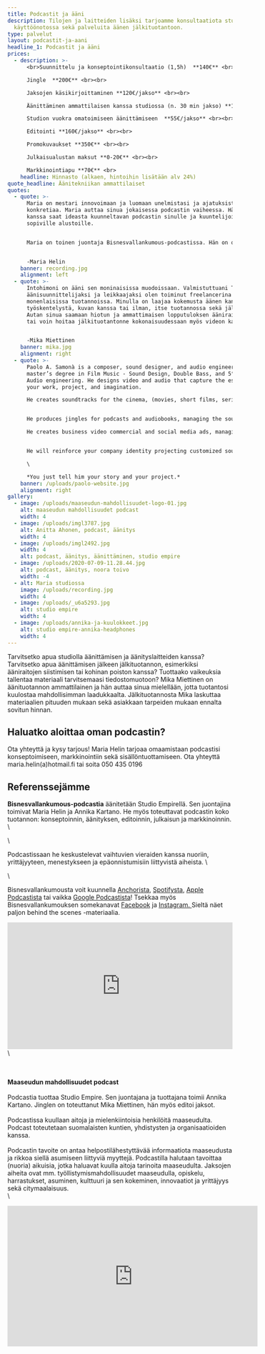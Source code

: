 ```yaml
---
title: Podcastit ja ääni
description: Tilojen ja laitteiden lisäksi tarjoamme konsultaatiota studion
  käyttöönotossa sekä palveluita äänen jälkituotantoon.
type: palvelut
layout: podcastit-ja-aani
headline_1: Podcastit ja ääni
prices:
  - description: >-
      <br>Suunnittelu ja konseptointikonsultaatio (1,5h)  **140€** <br><br>

      Jingle  **200€** <br><br>

      Jaksojen käsikirjoittaminen **120€/jakso** <br><br>

      Äänittäminen ammattilaisen kanssa studiossa (n. 30 min jakso) **120€/jakso** <br><br>

      Studion vuokra omatoimiseen äänittämiseen  **55€/jakso** ​<br><br>

      Editointi **160€/jakso** <br><br>

      Promokuvaukset **350€** ​<br><br>

      Julkaisualustan maksut **0-20€** <br><br>

      Markkinointiapu **70€** <br>
    headline: Hinnasto (alkaen, hintoihin lisätään alv 24%)
quote_headline: Äänitekniikan ammattilaiset
quotes:
  - quote: >-
      Maria on mestari innovoimaan ja luomaan unelmistasi ja ajatuksistasi
      konkretiaa. Maria auttaa sinua jokaisessa podcastin vaiheessa. Hänen
      kanssa saat ideasta kuunneltavan podcastin sinulle ja kuuntelijoille
      sopiville alustoille. 


      Maria on toinen juontaja Bisnesvallankumous-podcastissa. Hän on opiskellut Lahden Kansanopistossa elokuvien ohjaamista, käsikirjoittamista, editointia ja äänityötä.  Hän valmistuu pian Seinäjoen ammattikorkeakoulusta liiketalouden tradenomiksi. 


      -Maria Helin 
    banner: recording.jpg
    alignment: left
  - quote: >-
      Intohimoni on ääni sen moninaisissa muodoissaan. Valmistuttuani TTVO:lta
      äänisuunnittelijaksi ja leikkaajaksi olen toiminut freelancerina
      monenlaisissa tuotannoissa. Minulla on laajaa kokemusta äänen kanssa
      työskentelystä, kuvan kanssa tai ilman, itse tuotannossa sekä jälkitöissä.
      Autan sinua saamaan hiotun ja ammattimaisen lopputuloksen ääniraidastasi,
      tai voin hoitaa jälkituotantonne kokonaisuudessaan myös videon kanssa.


      -Mika Miettinen
    banner: mika.jpg
    alignment: right
  - quote: >-
      Paolo A. Samonà is a composer, sound designer, and audio engineer with a
      master’s degree in Film Music - Sound Design, Double Bass, and 5° EQF in
      Audio engineering. He designs video and audio that capture the essence of
      your work, project, and imagination. 

      He creates soundtracks for the cinema, (movies, short films, series, documentaries), managing the sound design, and the post-production audio. \


      He produces jingles for podcasts and audiobooks, managing the sound design, and  audio editing, optimizing your tracks and mastering.

      He creates business video commercial and social media ads, managing the video and audio editing, color correction, jingles, and logo animations.\


      He will reinforce your company identity projecting customized sound logos to complete your video ads and your radio spots, as well as your podcast. \

      \

      *You just tell him your story and your project.*
    banner: /uploads/paolo-website.jpg
    alignment: right
gallery:
  - image: /uploads/maaseudun-mahdollisuudet-logo-01.jpg
    alt: maaseudun mahdollisuudet podcast
    width: 4
  - image: /uploads/imgl3787.jpg
    alt: Anitta Ahonen, podcast, äänitys
    width: 4
  - image: /uploads/imgl2492.jpg
    width: 4
    alt: podcast, äänitys, äänittäminen, studio empire
  - image: /uploads/2020-07-09-11.28.44.jpg
    alt: podcast, äänitys, noora toivo
    width: -4
  - alt: Maria studiossa
    image: /uploads/recording.jpg
    width: 4
  - image: /uploads/_u6a5293.jpg
    alt: studio empire
    width: 4
  - image: /uploads/annika-ja-kuulokkeet.jpg
    alt: studio empire-annika-headphones
    width: 4
---
```

Tarvitsetko apua studiolla äänittämisen ja äänityslaitteiden kanssa?
Tarvitsetko apua äänittämisen jälkeen jälkituotannon, esimerkiksi ääniraitojen
siistimisen tai kohinan poiston kanssa? Tuottaako vaikeuksia tallentaa
materiaali tarvitsemaasi tiedostomuotoon? Mika Miettinen on äänituotannon
ammattilainen ja hän auttaa sinua mielellään, jotta tuotantosi kuulostaa
mahdollisimman laadukkaalta. Jälkituotannosta Mika laskuttaa materiaalien
pituuden mukaan sekä asiakkaan tarpeiden mukaan ennalta sovitun hinnan.

## Haluatko aloittaa oman podcastin?

Ota yhteyttä ja kysy tarjous!  Maria Helin tarjoaa omaamistaan podcastisi konseptoimiseen, markkinointiin sekä sisällöntuottamiseen. Ota yhteyttä maria.helin(a)hotmail.fi tai soita 050 435 0196

## Referenssejämme

**Bisnesvallankumous-podcastia** äänitetään Studio Empirellä. Sen juontajina toimivat Maria Helin ja Annika Kartano. He myös toteuttavat podcastin koko tuotannon: konseptoinnin, äänityksen, editoinnin, julkaisun ja markkinoinnin. \

\

Podcastissaan he keskustelevat vaihtuvien vieraiden kanssa nuoriin, yrittäjyyteen, menestykseen ja epäonnistumisiin liittyvistä aiheista. \

\

Bisnesvallankumousta voit kuunnella [Anchorista](https://anchor.fm/bisnesvallankumous-podcast), [Spotifysta](https://open.spotify.com/show/1QGffYh7zuo8yI4lOBevAD), [Apple Podcastista](https://podcasts.apple.com/us/podcast/bisnesvallankumous/id1481353130?uo=4) tai vaikka [Google Podcastista](https://www.google.com/podcasts?feed=aHR0cHM6Ly9hbmNob3IuZm0vcy9kYTJmZTg4L3BvZGNhc3QvcnNz)! Tsekkaa myös Bisnesvallankumouksen somekanavat [Facebook](https://www.facebook.com/bisnesvallankumous/) ja [Instagram. ](https://www.instagram.com/bisnesvallankumous/)Sieltä näet paljon behind the scenes -materiaalia.

<style>.embed-container { position: relative; padding-bottom: 56.25%; height: 0; overflow: hidden; max-width: 100%; } .embed-container iframe, .embed-container object, .embed-container embed { position: absolute; top: 0; left: 0; width: 100%; height: 100%; }</style><div class='embed-container'><iframe src='https://www.youtube.com/embed/undefined' frameborder='0' allowfullscreen></iframe></div>\
\
\
**Maaseudun mahdollisuudet podcast**\
\
Podcastia tuottaa Studio Empire. Sen juontajana ja tuottajana toimii Annika Kartano. Jinglen on toteuttanut Mika Miettinen, hän myös editoi jaksot.\
\
Podcastissa kuullaan aitoja ja mielenkiintoisia henkilöitä maaseudulta. Podcast toteutetaan suomalaisten kuntien, yhdistysten ja organisaatioiden kanssa. \
\
Podcastin tavoite on antaa helpostilähestyttävää informaatiota maaseudusta ja rikkoa siellä asumiseen liittyviä myyttejä. Podcastilla halutaan tavoittaa (nuoria) aikuisia, jotka haluavat kuulla aitoja tarinoita maaseudulta. Jaksojen aiheita ovat mm. työllistymismahdollisuudet maaseudulla, opiskelu, harrastukset, asuminen, kulttuuri ja sen kokeminen, innovaatiot ja yrittäjyys sekä citymaalaisuus.\
\
<iframe width="560" height="315" src="https://www.youtube.com/embed/ifCEsQf-cOI" frameborder="0" allow="accelerometer; autoplay; clipboard-write; encrypted-media; gyroscope; picture-in-picture" allowfullscreen></iframe>
